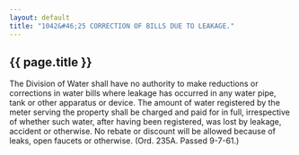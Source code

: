 ```yaml
---
layout: default 
title: "1042&#46;25 CORRECTION OF BILLS DUE TO LEAKAGE."
---
```


{{ page.title }}
----------------

The Division of Water shall have no authority to make reductions or
corrections in water bills where leakage has occurred in any water pipe,
tank or other apparatus or device. The amount of water registered by the
meter serving the property shall be charged and paid for in full,
irrespective of whether such water, after having been registered, was
lost by leakage, accident or otherwise. No rebate or discount will be
allowed because of leaks, open faucets or otherwise. (Ord. 235A. Passed
9-7-61.)

